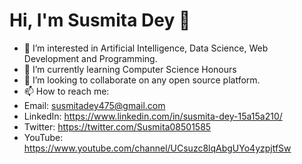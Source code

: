 # Hi, I'm Susmita Dey 👋

- 👀 I’m interested in Artificial Intelligence, Data Science, Web Development and Programming.
- 🌱 I’m currently learning Computer Science Honours
- 💞️ I’m looking to collaborate on any open source platform.
- 📫 How to reach me:
- Email: susmitadey475@gmail.com
- LinkedIn: <https://www.linkedin.com/in/susmita-dey-15a15a210/>
- Twitter: <https://twitter.com/Susmita08501585>
- YouTube: <https://www.youtube.com/channel/UCsuzc8lqAbgUYo4yzpjtfSw>

<!---
Susmita-Dey/Susmita-Dey is a ✨ special ✨ repository because its `README.md` (this file) appears on your GitHub profile.
You can click the Preview link to take a look at your changes.
--->

